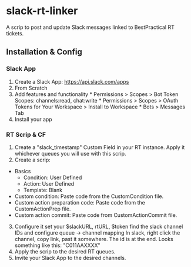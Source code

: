 # slack-rt-linker
A scrip to post and update Slack messages linked to BestPractical RT tickets.


## Installation & Config
### Slack App
1. Create a Slack App: https://api.slack.com/apps 
  1. From Scratch
  2. Add features and functionality
    * Permissions > Scopes > Bot Token Scopes: channels:read, chat:write
    * Permissions > Scopes > OAuth Tokens for Your Workspace > Install to Workspace
    * Bots > Messages Tab
  3. Install your app



### RT Scrip & CF
1. Create a "slack_timestamp" Custom Field in your RT instance.  Apply it whichever queues you will use with this scrip.
2. Create a scrip:
  * Basics
    * Condition: User Defined
    * Action: User Defined
    * Template: Blank
  * Custom condition: Paste code from the CustomCondition file.
  * Custom action preparation code: Paste code from the CustomActionPrep file.
  * Custom action commit: Paste code from CustomActionCommit file.
3. Configure it
  set your $slackURL, rtURL, $token
  find the slack channel IDs and configure queue -> channel mapping
    In slack, right click the channel, copy link, past it somewhere.  The id is at the end.  Looks something like this: "C011AAXXXX"
4. Apply the scrip to the desired RT queues.
5. Invite your Slack App to the desired channels.

